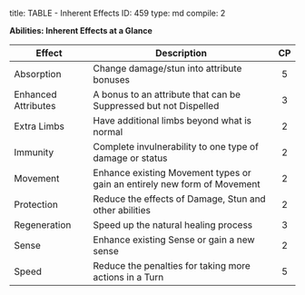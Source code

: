 title:          TABLE - Inherent Effects
ID:             459
type:           md
compile:        2


**Abilities:  Inherent Effects at a Glance**

| Effect		| Description						| CP	|
| ------------------- | --------------------------------------------------------------------------- |:--------:|
| Absorption	| Change damage/stun into attribute bonuses				| 5	|
| Enhanced Attributes	| A bonus to an attribute that can be Suppressed but not Dispelled		| 3	|
| Extra Limbs	| Have additional limbs beyond what is normal			| 2	|
| Immunity		| Complete invulnerability to one type of damage or status		| 2	|
| Movement		| Enhance existing Movement types or gain an entirely new form of Movement	| 2	|
| Protection	| Reduce the effects of Damage, Stun and other abilities		| 2	|
| Regeneration	| Speed up the natural healing process				| 3	|
| Sense		| Enhance existing Sense or gain a new sense				| 2	|
| Speed		| Reduce the penalties for taking more actions in a Turn		| 5	|